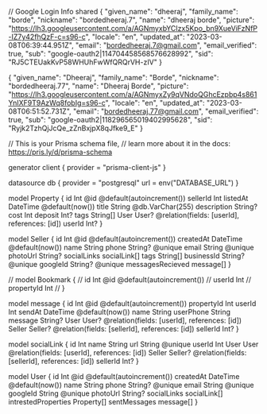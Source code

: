 // Google Login Info shared
{
    "given_name": "dheeraj",
    "family_name": "borde",
    "nickname": "bordedheeraj.7",
    "name": "dheeraj borde",
    "picture": "https://lh3.googleusercontent.com/a/AGNmyxbYCIzx5Kpo_bn9XueViFzNfP-IZ7y42fhQzF-c=s96-c",
    "locale": "en",
    "updated_at": "2023-03-08T06:39:44.951Z",
    "email": "bordedheeraj.7@gmail.com",
    "email_verified": true,
    "sub": "google-oauth2|114704458568576628992",
    "sid": "RJ5CTEUakKvP58WHUhFwWfQRQrVH-zIV"
}

{
    "given_name": "Dheeraj",
    "family_name": "Borde",
    "nickname": "bordedheeraj.77",
    "name": "Dheeraj Borde",
    "picture": "https://lh3.googleusercontent.com/a/AGNmyxZy9qVNdoQGhcEzpbp4s861YnIXF9T9AzWq8fobIg=s96-c",
    "locale": "en",
    "updated_at": "2023-03-08T06:51:52.731Z",
    "email": "bordedheeraj.77@gmail.com",
    "email_verified": true,
    "sub": "google-oauth2|118296565019402995628",
    "sid": "Ryjk2TzhQjJcQe_zZnBxjpX8qJfke9_E"
}

// This is your Prisma schema file,
// learn more about it in the docs: https://pris.ly/d/prisma-schema

generator client {
  provider = "prisma-client-js"
}

datasource db {
  provider = "postgresql"
  url      = env("DATABASE_URL")
}

model Property {
  id          Int      @id @default(autoincrement())
  sellerId    Int
  listedAt    DateTime @default(now())
  title       String   @db.VarChar(255)
  description String?
  cost        Int
  deposit     Int?
  tags        String[]
  User        User?    @relation(fields: [userId], references: [id])
  userId      Int?
}

model Seller {
  id               Int          @id @default(autoincrement())
  createdAt        DateTime     @default(now())
  name             String
  phone            String?      @unique
  email            String       @unique
  photoUrl         String?
  socialLinks      socialLink[]
  tags             String[]
  businessId       String?      @unique
  googleId         String?      @unique
  messagesRecieved message[]
}

// model Bookmark {
//   id         Int @id @default(autoincrement())
//   userId     Int
//   propertyId Int
// }

model message {
  id         Int      @id @default(autoincrement())
  propertyId Int
  userId     Int
  sendAt     DateTime @default(now())
  name       String
  userPhone  String
  message    String?
  User       User?    @relation(fields: [userId], references: [id])
  Seller     Seller?  @relation(fields: [sellerId], references: [id])
  sellerId   Int?
}

model socialLink {
  id       Int
  name     String
  url      String  @unique
  userId   Int
  User     User    @relation(fields: [userId], references: [id])
  Seller   Seller? @relation(fields: [sellerId], references: [id])
  sellerId Int?
}

model User {
  id                  Int          @id @default(autoincrement())
  createdAt           DateTime     @default(now())
  name                String
  phone               String?      @unique
  email               String       @unique
  googleId            String       @unique
  photoUrl            String?
  socialLinks         socialLink[]
  intrestedProperties Property[]
  sentMessages        message[]
}

